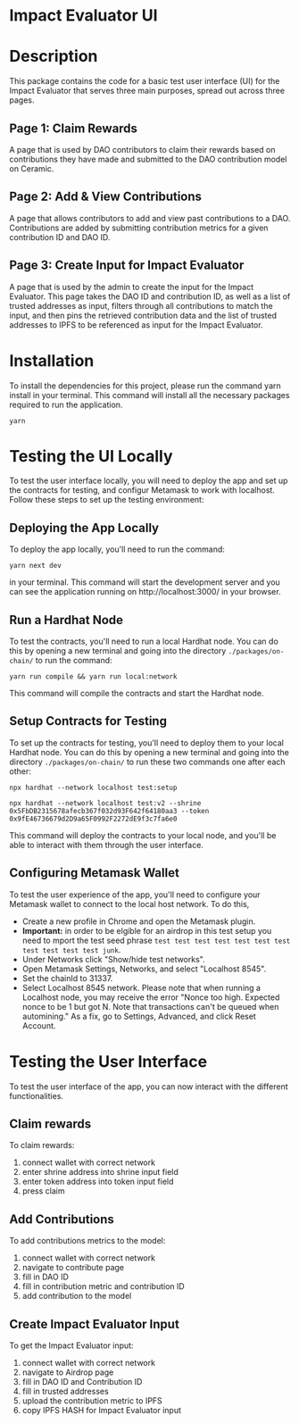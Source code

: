 # Impact Evaluator UI

# Description

This package contains the code for a basic test user interface (UI) for the Impact Evaluator that serves three main purposes, spread out across three pages.

## Page 1: Claim Rewards

A page that is used by DAO contributors to claim their rewards based on contributions they have made and submitted to the DAO contribution model on Ceramic.

## Page 2: Add & View Contributions

A page that allows contributors to add and view past contributions to a DAO. Contributions are added by submitting contribution metrics for a given contribution ID and DAO ID.

## Page 3: Create Input for Impact Evaluator

A page that is used by the admin to create the input for the Impact Evaluator. This page takes the DAO ID and contribution ID, as well as a list of trusted addresses as input, filters through all contributions to match the input, and then pins the retrieved contribution data and the list of trusted addresses to IPFS to be referenced as input for the Impact Evaluator.

# Installation

To install the dependencies for this project, please run the command yarn install in your terminal. This command will install all the necessary packages required to run the application.

```
yarn
```

# Testing the UI Locally

To test the user interface locally, you will need to deploy the app and set up the contracts for testing, and configur Metamask to work with localhost. Follow these steps to set up the testing environment:

## Deploying the App Locally

To deploy the app locally, you'll need to run the command:

```
yarn next dev
```

in your terminal. This command will start the development server and you can see the application running on http://localhost:3000/ in your browser.

## Run a Hardhat Node

To test the contracts, you'll need to run a local Hardhat node. You can do this by opening a new terminal and going into the directory `./packages/on-chain/` to run the command:

```
yarn run compile && yarn run local:network
```

This command will compile the contracts and start the Hardhat node.

## Setup Contracts for Testing

To set up the contracts for testing, you'll need to deploy them to your local Hardhat node. You can do this by opening a new terminal and going into the directory `./packages/on-chain/` to run these two commands one after each other:

```
npx hardhat --network localhost test:setup

npx hardhat --network localhost test:v2 --shrine 0x5FbDB2315678afecb367f032d93F642f64180aa3 --token 0x9fE46736679d2D9a65F0992F2272dE9f3c7fa6e0
```

This command will deploy the contracts to your local node, and you'll be able to interact with them through the user interface.

## Configuring Metamask Wallet

To test the user experience of the app, you'll need to configure your Metamask wallet to connect to the local host network. To do this,

- Create a new profile in Chrome and open the Metamask plugin.
- **Important:** in order to be elgible for an airdrop in this test setup you need to mport the test seed phrase `test test test test test test test test test test test junk`.
- Under Networks click "Show/hide test networks".
- Open Metamask Settings, Networks, and select "Localhost 8545".
- Set the chainId to 31337.
- Select Localhost 8545 network.
  Please note that when running a Localhost node, you may receive the error "Nonce too high. Expected nonce to be 1 but got N. Note that transactions can't be queued when automining." As a fix, go to Settings, Advanced, and click Reset Account.

# Testing the User Interface

To test the user interface of the app, you can now interact with the different functionalities.

## Claim rewards

To claim rewards:

1. connect wallet with correct network
2. enter shrine address into shrine input field
3. enter token address into token input field
4. press claim

## Add Contributions

To add contributions metrics to the model:

1. connect wallet with correct network
2. navigate to contribute page
3. fill in DAO ID
4. fill in contribution metric and contribution ID
5. add contribution to the model

## Create Impact Evaluator Input

To get the Impact Evaluator input:

1. connect wallet with correct network
2. navigate to Airdrop page
3. fill in DAO ID and Contribution ID
4. fill in trusted addresses
5. upload the contribution metric to IPFS
6. copy IPFS HASH for Impact Evaluator input
